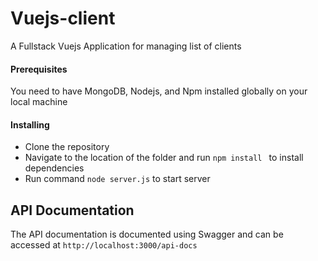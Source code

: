 # Vuejs-client
A Fullstack Vuejs Application for managing list of clients

#### Prerequisites
You need to have MongoDB, Nodejs, and Npm installed globally on your local machine


#### Installing
* Clone the repository
* Navigate to the location of the folder and run ```npm install ``` to install dependencies
* Run command ```node server.js``` to start server

## API Documentation
The API documentation is documented using Swagger and can be accessed at ```http://localhost:3000/api-docs```
